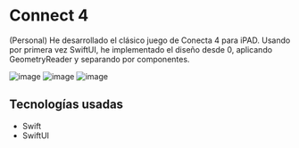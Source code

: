 # Connect 4

(Personal) He desarrollado el clásico juego de Conecta 4 para iPAD. Usando por primera vez SwiftUI, he implementado el diseño desde 0, aplicando GeometryReader y separando por componentes.

![image](https://github.com/AdrianArandaCa/Connect_four_MVVM/assets/103887837/5944d4c8-5382-4a8c-bf63-1dfb3b013b13)
![image](https://github.com/AdrianArandaCa/Connect_four_MVVM/assets/103887837/7f84ff62-c4d2-458c-b154-6e4db8643ee7)
![image](https://github.com/AdrianArandaCa/Connect_four_MVVM/assets/103887837/76794a46-f44f-4607-92d2-92262f18f069)

## Tecnologías usadas
* Swift
* SwiftUI
